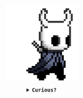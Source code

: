 <p align="center">
  <img src="https://raw.githubusercontent.com/TanZng/TanZng/master/assets/hollor_knight3.gif" width="200"> 
</p>
<details align="center">
<summary> <b> <samp> Curious? </samp></b></summary>
<samp>
 <b><h2 style="color: #fc6203">W E L C O M E !</h2> </b>
<img src="https://raw.githubusercontent.com/TanZng/TanZng/master/assets/bonefire.gif" width="200">
I'm on track for learning more about Web3, & Python.

### Tech Stack
[![My Skills](https://skillicons.dev/icons?i=html,css,js,php,react,laravel,tailwind,bootstrap,mysql)](https://skillicons.dev)

### Version Control & Tools 
[![My Skills](https://skillicons.dev/icons?i=vscode,notion,github,git,figma,ae,ps)](https://skillicons.dev)

### GitHub Analytics
<p align="center">
  <a href="https://github.com/hxndsky">
    <img height="180em" src="https://github-readme-stats-eight-theta.vercel.app/api?username=hxndsky&show_icons=true&theme=react&include_all_commits=true&count_private=true&hide_border=true&layout=compact"/>
  </a>
  <a href="https://github.com/hxndsky">
    <img height="180em" src="https://github-readme-stats.vercel.app/api/top-langs/?username=hxndsky&theme=react&hide_border=true&include_all_commits=true&count_private=true&layout=compact"/>
  </a>
<a href="https://github.com/hxndsky">
    <img height="180em" src="https://nirzak-streak-stats.vercel.app/?user=hxndsky&theme=react&hide_border=true"/>
  </a>
</p>


### Connect with Me
[![My Skills](https://skillicons.dev/icons?i=github)](https://github.com/hxndsky)
[![My Skills](https://skillicons.dev/icons?i=discord)](https://discord.gg/WPpjQa4vhA)
[![My Skills](https://skillicons.dev/icons?i=instagram)](https://www.instagram.com/hxndsky)

<p align = "center">
	<img src = "https://komarev.com/ghpvc/?username=hxndsky&color=56BCD9" alt = "Profile Views"/>
</p>
</samp>
</details>

